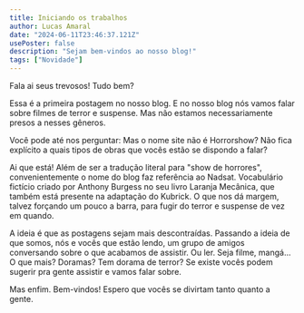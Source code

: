 ```yaml
---
title: Iniciando os trabalhos
author: Lucas Amaral
date: "2024-06-11T23:46:37.121Z"
usePoster: false
description: "Sejam bem-vindos ao nosso blog!"
tags: ["Novidade"]
---
```


Fala ai seus trevosos! Tudo bem?

Essa é a primeira postagem no nosso blog. E no nosso blog nós vamos falar sobre filmes de terror e suspense. Mas não estamos necessariamente presos a nesses gêneros.

Você pode até nos perguntar: Mas o nome site não é Horrorshow? Não fica explícito a quais tipos de obras que vocês estão se dispondo a falar?

Ai que está! Além de ser a tradução literal para "show de horrores", convenientemente o nome do blog faz referência ao Nadsat. Vocabulário fictício criado por Anthony Burgess no seu livro Laranja Mecânica, que também está presente na adaptação do Kubrick. O que nos dá margem, talvez forçando um pouco a barra, para fugir do terror e suspense de vez em quando.

A ideia é que as postagens sejam mais descontraídas. Passando a ideia de que somos, nós e vocês que estão lendo, um grupo de amigos conversando sobre o que acabamos de assistir. Ou ler. Seja filme, mangá... O que mais? Doramas? Tem dorama de terror? Se existe vocês podem sugerir pra gente assistir e vamos falar sobre.

Mas enfim. Bem-vindos! Espero que vocês se divirtam tanto quanto a gente.
